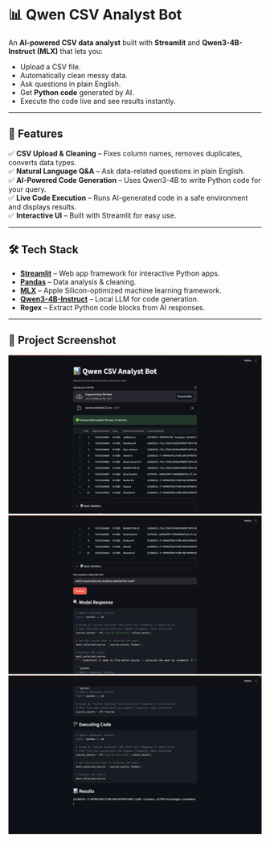 # 📊 Qwen CSV Analyst Bot

An **AI-powered CSV data analyst** built with **Streamlit** and **Qwen3-4B-Instruct (MLX)** that lets you:
- Upload a CSV file.
- Automatically clean messy data.
- Ask questions in plain English.
- Get **Python code** generated by AI.
- Execute the code live and see results instantly.

---

## 🚀 Features
✅ **CSV Upload & Cleaning** – Fixes column names, removes duplicates, converts data types.  
✅ **Natural Language Q&A** – Ask data-related questions in plain English.  
✅ **AI-Powered Code Generation** – Uses Qwen3-4B to write Python code for your query.  
✅ **Live Code Execution** – Runs AI-generated code in a safe environment and displays results.  
✅ **Interactive UI** – Built with Streamlit for easy use.

---

## 🛠 Tech Stack
- **[Streamlit](https://streamlit.io/)** – Web app framework for interactive Python apps.
- **[Pandas](https://pandas.pydata.org/)** – Data analysis & cleaning.
- **[MLX](https://github.com/ml-explore/mlx)** – Apple Silicon-optimized machine learning framework.
- **[Qwen3-4B-Instruct](https://huggingface.co/mlx-community/Qwen3-4B-Instruct-2507-4bit)** – Local LLM for code generation.
- **Regex** – Extract Python code blocks from AI responses.

---
## 📸 Project Screenshot

![Demo Screenshot](demo1.png "Project Demo")
![Demo Screenshot](demo2.png "Project Demo")
![Demo Screenshot](demo3.png "Project Demo")
